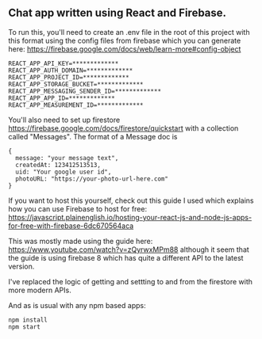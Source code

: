 ## Chat app written using React and Firebase.

To run this, you'll need to create an .env file in the root of this project with this format using the config files from firebase which you can generate here: https://firebase.google.com/docs/web/learn-more#config-object

```
REACT_APP_API_KEY=*************
REACT_APP_AUTH_DOMAIN=*************
REACT_APP_PROJECT_ID=*************
REACT_APP_STORAGE_BUCKET=*************
REACT_APP_MESSAGING_SENDER_ID=*************
REACT_APP_APP_ID=*************
REACT_APP_MEASUREMENT_ID=*************
```

You'll also need to set up firestore https://firebase.google.com/docs/firestore/quickstart with a collection called "Messages". The format of a Message doc is
```
{
  message: "your message text",
  createdAt: 123412513513,
  uid: "Your google user id",
  photoURL: "https://your-photo-url-here.com"
}
```
If you want to host this yourself, check out this guide I used which explains how you can use Firebase to host for free: https://javascript.plainenglish.io/hosting-your-react-js-and-node-js-apps-for-free-with-firebase-6dc670564aca

This was mostly made using the guide here: https://www.youtube.com/watch?v=zQyrwxMPm88 although it seem that the guide is using firebase 8 which has quite a different API to the latest version.

I've replaced the logic of getting and settting to and from the firestore with more modern APIs.

And as is usual with any npm based apps:
```
npm install
npm start
```
